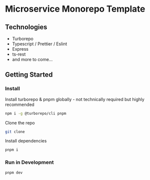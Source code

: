 # Microservice Monorepo Template

## Technologies

- Turborepo
- Typescript / Prettier / Eslint
- Express
- ts-rest
- and more to come...

## Getting Started

### Install

Install turborepo & pnpm globally - not technically required but highly recommended
```bash
npm i -g @turborepo/cli pnpm 
```

Clone the repo
```bash
git clone
```

Install dependencies
```bash
pnpm i
```

### Run in Development

```bash
pnpm dev
```
